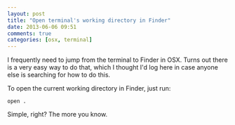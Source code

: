 ```yaml
---
layout: post
title: "Open terminal's working directory in Finder"
date: 2013-06-06 09:51
comments: true
categories: [osx, terminal]
---
```


I frequently need to jump from the terminal to Finder in OSX. Turns out there is a very easy way to do that, which I thought I'd log here in case anyone else is searching for how to do this.

To open the current working directory in Finder, just run:

    open .

Simple, right? The more you know.

